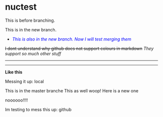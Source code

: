 # nuctest
This is before branching.

This is in the new branch.

* <span style="color:blue">*This is also in the new branch. Now I will test merging them*</span><br/>

~~I dont understand why github does not support colours in markdown~~
_They support so much other stuff_
___
---
**Like this**

Messing it up: local

This is in the master branche
This as well
woop! Here is a new one



noooooo!!!!

Im testing to mess this up: github
